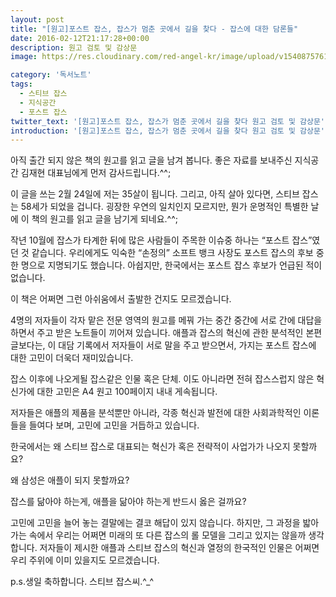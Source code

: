 ```yaml
---
layout: post
title: "[원고]포스트 잡스, 잡스가 멈춘 곳에서 길을 찾다 - 잡스에 대한 담론들"
date: 2016-02-12T21:17:28+00:00
description: 원고 검토 및 감상문
image: https://res.cloudinary.com/red-angel-kr/image/upload/v1540875761/blog_img/etc.jpg

category: '독서노트'  
tags: 
  - 스티브 잡스
  - 지식공간
  - 포스트 잡스
twitter_text: '[원고]포스트 잡스, 잡스가 멈춘 곳에서 길을 찾다 원고 검토 및 감상문'
introduction: '[원고]포스트 잡스, 잡스가 멈춘 곳에서 길을 찾다 원고 검토 및 감상문'
---
```


아직 출간 되지 않은 책의 원고를 읽고 글을 남겨 봅니다. 좋은 자료를 보내주신 지식공간 김재현 대표님에게 먼저 감사드립니다.^^;
  
이 글을 쓰는 2월 24일에 저는 35살이 됩니다. 그리고, 아직 살아 있다면, 스티브 잡스는 58세가 되었을 겁니다. 굉장한 우연의 일치인지 모르지만, 뭔가 운명적인 특별한 날에 이 책의 원고를 읽고 글을 남기게 되네요.^^;

작년 10월에 잡스가 타계한 뒤에 많은 사람들이 주목한 이슈중 하나는 &#8220;포스트 잡스&#8221;였던 것 같습니다. 우리에게도 익숙한 &#8220;손정의&#8221; 소프트 뱅크 사장도 포스트 잡스의 후보 중 한 명으로 지명되기도 했습니다. 아쉽지만, 한국에서는 포스트 잡스 후보가 언급된 적이 없습니다.

이 책은 어쩌면 그런 아쉬움에서 출발한 건지도 모르겠습니다.
  
4명의 저자들이 각자 맡은 전문 영역의 원고를 메꿔 가는 중간 중간에 서로 간에 대답을 하면서 주고 받은 노트들이 끼어져 있습니다. 애플과 잡스의 혁신에 관한 분석적인 본편 글보다는, 이 대담 기록에서 저자들이 서로 말을 주고 받으면서, 가지는 포스트 잡스에 대한 고민이 더욱더 재미있습니다.

잡스 이후에 나오게될 잡스같은 인물 혹은 단체. 이도 아니라면 전혀 잡스스럽지 않은 혁신가에 대한 고민은 A4 원고 100페이지 내내 게속됩니다.
  
저자들은 애플의 제품을 분석뿐만 아니라, 각종 혁신과 발전에 대한 사회과학적인 이론들을 들여다 보며, 고민에 고민을 거듭하고 있습니다.

한국에서는 왜 스티브 잡스로 대표되는 혁신가 혹은 전략적이 사업가가 나오지 못할까요?
  
왜 삼성은 애플이 되지 못할까요?
  
잡스를 닮아야 하는게, 애플을 닮아야 하는게 반드시 옳은 걸까요?

고민에 고민을 늘어 놓는 결말에는 결코 해답이 있지 않습니다. 하지만, 그 과정을 밟아 가는 속에서 우리는 어쩌면 미래의 또 다른 잡스의 롤 모델을 그리고 있지는 않을까 생각합니다. 저자들이 제시한 애플과 스티브 잡스의 혁신과 열정의 한국적인 인물은 어쩌면 우리 주위에 이미 있을지도 모르겠습니다.

p.s.생일 축하합니다. 스티브 잡스씨.^_^
